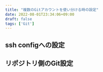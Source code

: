 ```yaml
---
title: "複数のGitアカウントを使い分ける時の設定"
date: 2022-08-01T23:34:06+09:00
draft: false
tags: ['Git']
---
```


## ssh configへの設定

## リポジトリ側のGit設定
